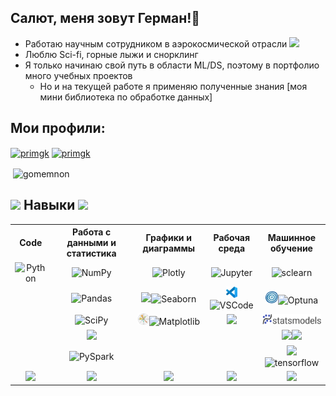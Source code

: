 <!-- Заголовок-->
<h2 align="left">Салют, меня зовут Герман!🖖</h2>

- Работаю научным сотрудником в аэрокосмической отрасли  <img src="https://media0.giphy.com/media/v1.Y2lkPTc5MGI3NjExZGI1bTYzeXFkbWFmbnJuajZ1NXV5bzFzd205c3ZlMWtyNjdiOWQzNCZlcD12MV9pbnRlcm5hbF9naWZfYnlfaWQmY3Q9cw/XxgwxP97w8j1KBtm1R/giphy.gif" width="60px">
- Люблю Sci-fi, горные лыжи и снорклинг 
- Я только начинаю свой путь в области ML/DS, поэтому в портфолио много учебных проектов
   - Но и на текущей работе я применяю полученные знания [моя мини библиотека по обработке данных]

<!-- Ссылки на профили-->
<h2 align="left">Мои профили:</h2>

<a href="https://kaggle.com/primgk" target="blank"><img align="center" src="https://img.shields.io/badge/Profile-Kaggle-015482?logo=kaggle" alt="primgk" height="40" /></a>
<a href="https://www.researchgate.net/profile/German-Primachenko" target="blank"><img align="center" src="https://img.shields.io/badge/Research-Gate-137e6d?logo=researchgate" alt="primgk" height="40"/></a>

<!--Ссылка на статистику профиля github-->
<p>&nbsp;<img align="center" src="https://github-readme-stats.vercel.app/api?username=gomemnon&show_icons=true&locale=en" alt="gomemnon" width='44.4%'/></p>

<!--Раздел с навыками-->
<div align="center" style="text-align: left;">
   <h2>
      <img src="https://media1.giphy.com/media/v1.Y2lkPTc5MGI3NjExcGRmdnlucTJuMWswbTV1bmo5YWVvMmV2cGk5aGxrZW8xODUxaXYxdCZlcD12MV9pynRlcm5hbF9naWZfYnlfaWQmY3Q9cw/WUlplcMpOCEmTGBtBW/giphy.gif" width="40px">
      Навыки 
      <img src="https://media1.giphy.com/media/v1.Y2lkPTc5MGI3NjExcGRmdnlucTJuMWswbTV1bmo5YWVvMmV2cGk5aGxrZW8xODUxaXYxdCZlcD12MV9pynRlcm5hbF9naWZfYnlfaWQmY3Q9cw/WUlplcMpOCEmTGBtBW/giphy.gif" width="40px">
   </h2>
</div>

<!--Таблицы навыков-->
<table align='center'> 
   <tr align='center', valign='middle'> 
      <th>Code</th>
      <th>Работа с данными и статистика</th>
      <th>Графики и диаграммы</th>
      <th>Рабочая среда</th>
      <th>Машинное обучение</th>
   </tr>
   
   <tr align='center', valign='middle'>
      <td><img src="https://img.shields.io/badge/Code-Python%203-015482?logo=python" alt=Python height="30"></td>
      <td><img src="https://img.shields.io/badge/lib-NumPy-015482?logo=numpy" alt=NumPy height="30"></td>
      <td><img src="https://img.shields.io/badge/Plotly-000000?logo=Plotly" alt=Plotly width="80"></td>
      <td><img src="https://img.shields.io/badge/Jupiter%20Notebook-000000?logo=jupyter" alt=Jupyter width="170"></td>
      <td><img src="https://img.shields.io/badge/scikit--learn-000000?logo=scikitlearn" alt=sclearn width="120"></td>
   </tr>
   
   <tr align='center', valign='middle'>
      <td></td>
      <td><img src="https://img.shields.io/badge/lib-Pandas-130654?logo=pandas" alt=Pandas height="30"></td>
      <td><img src="https://seaborn.pydata.org/_images/logo-mark-lightbg.svg" width='18px'/><img src="https://img.shields.io/badge/Seaborn-000000?" alt=Seaborn width="100"></td>
      <td><img src="https://raw.githubusercontent.com/Gomemnon/Gomemnon/86968a53f57582eae662868d02b033c748652851/vscode.svg" width='18px'/><img src="https://img.shields.io/badge/VS%20Code-000000?" alt=VSCode width="100"></td>
      <td><img src="https://github.com/Gomemnon/Gomemnon/blob/main/optuna.png?raw=true" width='20px'/><img src="https://img.shields.io/badge/Optuna-000000?" alt=Optuna width="100"></td>
   </tr>
   
   <tr align='center', valign='middle'>
      <td></td>
      <td><img src="https://img.shields.io/badge/lib-SciPy-013243?logo=SciPy" alt=SciPy height="30"></td>
      <td><img src="https://raw.githubusercontent.com/Gomemnon/Gomemnon/c2c01041c418984c5cde7bdf5d1250946a032de0/Matplotlib_icon.svg" width='18px'/><img src="https://img.shields.io/badge/Matplotlib-000000?" alt=Matplotlib width="80"></td>
      <td><img src="https://img.shields.io/badge/Obsidian-000000?logo=obsidian" width="80"></td>
      <td><img src="https://raw.githubusercontent.com/Gomemnon/Gomemnon/c2c01041c418984c5cde7bdf5d1250946a032de0/statsmodels-logo-v2-horizontal.svg" width='100px'/></td>
   </tr>
   
   <tr align='center', valign='middle'>
      <td></td>
      <td><img src="https://img.shields.io/badge/SQL-PostgreSQL-689fc8?logo=postgresql" height="30"></td>
      <td></td>
      <td></td>
      <td><img src="https://www.vectorlogo.zone/logos/pytorch/pytorch-icon.svg" width="18px"/><img src="https://img.shields.io/badge/pytorch-000000?" width="80"></td>
   </tr>
   <tr align='center', valign='middle'>
      <td></td>
      <td><img src="https://img.shields.io/badge/PySpark-000000?logo=apachespark" alt=PySpark width="80"></td>
      <td></td>
      <td></td>
      <td><img src="https://www.vectorlogo.zone/logos/tensorflow/tensorflow-icon.svg" width="18px"/><img src="https://img.shields.io/badge/tensorflow-000000?" alt=tensorflow width="80"></td>
   </tr>
   
   <tr align='center', valign='middle'>
      <td><img src="https://media1.giphy.com/media/v1.Y2lkPTc5MGI3NjExcDN1YnlnY3lwZWZxNmpmZXE5YXJpaTRoNjA5Mmh4YzZwOG4zZGI2ciZlcD12MV9pbnRlcm5hbF9naWZfYnlfaWQmY3Q9cw/5xad9V0mE1nGygEmbT/giphy.gif" width='50px'></td>
      <td><img src="https://media1.giphy.com/media/v1.Y2lkPTc5MGI3NjExcDN1YnlnY3lwZWZxNmpmZXE5YXJpaTRoNjA5Mmh4YzZwOG4zZGI2ciZlcD12MV9pbnRlcm5hbF9naWZfYnlfaWQmY3Q9cw/5xad9V0mE1nGygEmbT/giphy.gif" width='50px'></td>
      <td><img src="https://media1.giphy.com/media/v1.Y2lkPTc5MGI3NjExcDN1YnlnY3lwZWZxNmpmZXE5YXJpaTRoNjA5Mmh4YzZwOG4zZGI2ciZlcD12MV9pbnRlcm5hbF9naWZfYnlfaWQmY3Q9cw/5xad9V0mE1nGygEmbT/giphy.gif" width='50px'></td>
      <td><img src="https://media1.giphy.com/media/v1.Y2lkPTc5MGI3NjExcDN1YnlnY3lwZWZxNmpmZXE5YXJpaTRoNjA5Mmh4YzZwOG4zZGI2ciZlcD12MV9pbnRlcm5hbF9naWZfYnlfaWQmY3Q9cw/5xad9V0mE1nGygEmbT/giphy.gif" width='50px'></td>
      <td><img src="https://media1.giphy.com/media/v1.Y2lkPTc5MGI3NjExcDN1YnlnY3lwZWZxNmpmZXE5YXJpaTRoNjA5Mmh4YzZwOG4zZGI2ciZlcD12MV9pbnRlcm5hbF9naWZfYnlfaWQmY3Q9cw/5xad9V0mE1nGygEmbT/giphy.gif" width='50px'></td>
   </tr>
</table>
